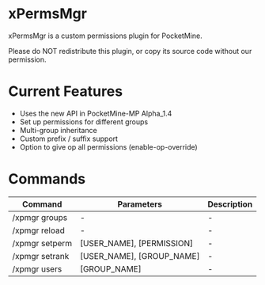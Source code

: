 xPermsMgr
=========

xPermsMgr is a custom permissions plugin for PocketMine. 

Please do NOT redistribute this plugin, or copy its source code without our permission.

Current Features
================

- Uses the new API in PocketMine-MP Alpha_1.4
- Set up permissions for different groups
- Multi-group inheritance
- Custom prefix / suffix support
- Option to give op all permissions (enable-op-override)


Commands
========

 Command | Parameters | Description
---------|------------|-------------
 /xpmgr groups | - | -
 /xpmgr reload | - | -
 /xpmgr setperm | [USER_NAME], [PERMISSION] | -
 /xpmgr setrank | [USER_NAME], [GROUP_NAME] | -
 /xpmgr users | [GROUP_NAME] | -
